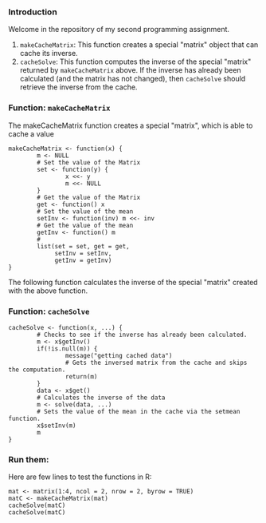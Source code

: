 ### Introduction

Welcome in the repository of my second programming assignment.

1.  `makeCacheMatrix`: This function creates a special "matrix" object
    that can cache its inverse.
2.  `cacheSolve`: This function computes the inverse of the special
    "matrix" returned by `makeCacheMatrix` above. If the inverse has
    already been calculated (and the matrix has not changed), then
    `cacheSolve` should retrieve the inverse from the cache.

<!-- -->

### Function: `makeCacheMatrix`

The makeCacheMatrix function creates a special "matrix", which is able to cache a value
```
makeCacheMatrix <- function(x) {
        m <- NULL
        # Set the value of the Matrix
        set <- function(y) {
                x <<- y
                m <<- NULL
        }
        # Get the value of the Matrix
        get <- function() x
        # Set the value of the mean
        setInv <- function(inv) m <<- inv
        # Get the value of the mean
        getInv <- function() m
        #
        list(set = set, get = get,
             setInv = setInv,
             getInv = getInv)
}
```
The following function calculates the inverse of the special "matrix" created with the above function.

### Function: `cacheSolve`
```
cacheSolve <- function(x, ...) {
        # Checks to see if the inverse has already been calculated. 
        m <- x$getInv()
        if(!is.null(m)) { 
                message("getting cached data")
                # Gets the inversed matrix from the cache and skips the computation.
                return(m)
        }
        data <- x$get()
        # Calculates the inverse of the data
        m <- solve(data, ...)
        # Sets the value of the mean in the cache via the setmean function.
        x$setInv(m)
        m
}
```

### Run them:

Here are few lines to test the functions in R:
```
mat <- matrix(1:4, ncol = 2, nrow = 2, byrow = TRUE)
matC <- makeCacheMatrix(mat)
cacheSolve(matC)
cacheSolve(matC)
```
